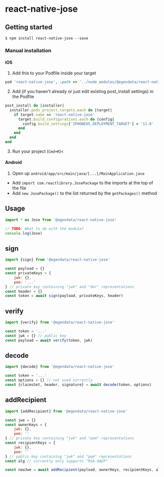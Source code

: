 # react-native-jose

## Getting started

`$ npm install react-native-jose --save`

### Manual installation

#### iOS

1. Add this to your Podfile inside your target
```ruby
pod 'react-native-jose', :path => '../node_modules/@egendata/react-native-jose'
```

2. Add (if you haven't already or just edit existing post_install settings) in the Podfile

```ruby
post_install do |installer|
  installer.pods_project.targets.each do |target|
    if target.name == 'react-native-jose'
      target.build_configurations.each do |config|
        config.build_settings['IPHONEOS_DEPLOYMENT_TARGET'] = '11.0'
      end
    end
  end
end
```

3. Run your project (`Cmd+R`)<

#### Android

1. Open up `android/app/src/main/java/[...]/MainApplication.java`
  - Add `import com.reactlibrary.JosePackage` to the imports at the top of the file
  - Add `new JosePackage()` to the list returned by the `getPackages()` method

## Usage
```javascript
import * as Jose from '@egendata/react-native-jose'

// TODO: What to do with the module?
console.log(Jose)
```

## sign

```javascript
import {sign} from '@egendata/react-native-jose'

const payload = {}
const privateKeys = {
	jwk: {},
	pem: '...'
} // private key containing "jwk" and "der" representations
const header = {}
const token = await sign(payload, privateKeys, header)
```

## verify

```javascript
import {verify} from '@egendata/react-native-jose'

const token = '...'
const jwk = {} // public key
const payload = await verify(token, jwk)
```

## decode

```javascript
import {decode} from '@egendata/react-native-jose'

const token = '...'
const options = {} // not used currently
const {claimsSet, header, signature} = await decode(token, options)
```

## addRecipient

```javascript
import {addRecipient} from '@egendata/react-native-jose'

const jwe = {}
const ownerKeys = {
	jwk: {},
	pem: ''
} // private key containing "jwk" and "pem" representations
const recipientKeys = {
	jwk: {},
	pem: ''
} // public key containing "jwk" and "pem" representations
const alg // currently only supports "RSA-OAEP"

const newJwe = await addRecipient(payload, ownerKeys, recipientKeys, alg)
```